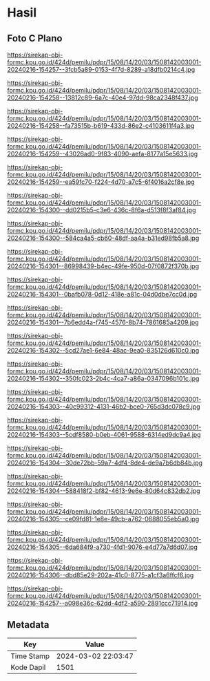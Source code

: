 # Hasil

## Foto C Plano

https://sirekap-obj-formc.kpu.go.id/424d/pemilu/pdpr/15/08/14/20/03/1508142003001-20240216-154257--3fcb5a89-0153-4f7d-8289-a18dfb0214c4.jpg

https://sirekap-obj-formc.kpu.go.id/424d/pemilu/pdpr/15/08/14/20/03/1508142003001-20240216-154258--13812c89-6a7c-40e4-97dd-98ca2348f437.jpg

https://sirekap-obj-formc.kpu.go.id/424d/pemilu/pdpr/15/08/14/20/03/1508142003001-20240216-154258--fa73515b-b619-433d-86e2-c4103611f4a3.jpg

https://sirekap-obj-formc.kpu.go.id/424d/pemilu/pdpr/15/08/14/20/03/1508142003001-20240216-154259--43026ad0-9f83-4090-aefa-8177a15e5633.jpg

https://sirekap-obj-formc.kpu.go.id/424d/pemilu/pdpr/15/08/14/20/03/1508142003001-20240216-154259--ea59fc70-f224-4d70-a7c5-6f4016a2cf8e.jpg

https://sirekap-obj-formc.kpu.go.id/424d/pemilu/pdpr/15/08/14/20/03/1508142003001-20240216-154300--dd0215b5-c3e6-436c-8f6a-d513f8f3af84.jpg

https://sirekap-obj-formc.kpu.go.id/424d/pemilu/pdpr/15/08/14/20/03/1508142003001-20240216-154300--584ca4a5-cb60-48df-aa4a-b31ed98fb5a8.jpg

https://sirekap-obj-formc.kpu.go.id/424d/pemilu/pdpr/15/08/14/20/03/1508142003001-20240216-154301--86998439-b4ec-49fe-950d-07f0872f370b.jpg

https://sirekap-obj-formc.kpu.go.id/424d/pemilu/pdpr/15/08/14/20/03/1508142003001-20240216-154301--0bafb078-0d12-418e-a81c-04d0dbe7cc0d.jpg

https://sirekap-obj-formc.kpu.go.id/424d/pemilu/pdpr/15/08/14/20/03/1508142003001-20240216-154301--7b6edd4a-f745-4576-8b74-7861685a4209.jpg

https://sirekap-obj-formc.kpu.go.id/424d/pemilu/pdpr/15/08/14/20/03/1508142003001-20240216-154302--5cd27ae1-6e84-48ac-9ea0-835126d610c0.jpg

https://sirekap-obj-formc.kpu.go.id/424d/pemilu/pdpr/15/08/14/20/03/1508142003001-20240216-154302--350fc023-2b4c-4ca7-a86a-0347096b101c.jpg

https://sirekap-obj-formc.kpu.go.id/424d/pemilu/pdpr/15/08/14/20/03/1508142003001-20240216-154303--40c99312-4131-46b2-bce0-765d3dc078c9.jpg

https://sirekap-obj-formc.kpu.go.id/424d/pemilu/pdpr/15/08/14/20/03/1508142003001-20240216-154303--5cdf8580-b0eb-4061-9588-6314ed9dc9a4.jpg

https://sirekap-obj-formc.kpu.go.id/424d/pemilu/pdpr/15/08/14/20/03/1508142003001-20240216-154304--30de72bb-59a7-4df4-8de4-de9a7b6db84b.jpg

https://sirekap-obj-formc.kpu.go.id/424d/pemilu/pdpr/15/08/14/20/03/1508142003001-20240216-154304--588418f2-bf82-4613-9e6e-80d64c832db2.jpg

https://sirekap-obj-formc.kpu.go.id/424d/pemilu/pdpr/15/08/14/20/03/1508142003001-20240216-154305--ce09fd81-1e8e-49cb-a762-0688055eb5a0.jpg

https://sirekap-obj-formc.kpu.go.id/424d/pemilu/pdpr/15/08/14/20/03/1508142003001-20240216-154305--6da684f9-a730-4fd1-9076-e4d77a7d6d07.jpg

https://sirekap-obj-formc.kpu.go.id/424d/pemilu/pdpr/15/08/14/20/03/1508142003001-20240216-154306--dbd85e29-202a-41c0-8775-a1cf3a6ffcf6.jpg

https://sirekap-obj-formc.kpu.go.id/424d/pemilu/pdpr/15/08/14/20/03/1508142003001-20240216-154257--a098e36c-62dd-4df2-a590-2891ccc71914.jpg


## Metadata

| Key        | Value               |
| ---------- | ------------------- |
| Time Stamp | 2024-03-02 22:03:47 |
| Kode Dapil | 1501                |



